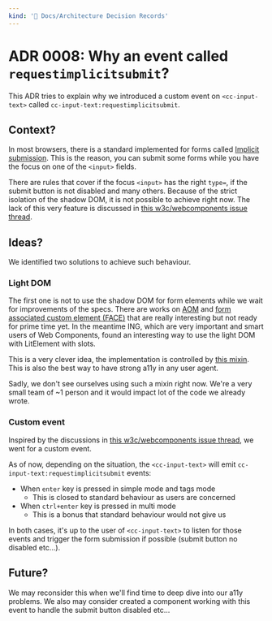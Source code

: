 ```yaml
---
kind: '📌 Docs/Architecture Decision Records'
---
```

# ADR 0008: Why an event called `requestimplicitsubmit`?

This ADR tries to explain why we introduced a custom event on `<cc-input-text>` called `cc-input-text:requestimplicitsubmit`.

## Context?

In most browsers, there is a standard implemented for forms called [Implicit submission](https://html.spec.whatwg.org/multipage/form-control-infrastructure.html#implicit-submission).
This is the reason, you can submit some forms while you have the focus on one of the `<input>` fields.

There are rules that cover if the focus `<input>` has the right `type=`, if the submit button is not disabled and many others.
Because of the strict isolation of the shadow DOM, it is not possible to achieve right now.
The lack of this very feature is discussed in [this w3c/webcomponents issue thread](https://github.com/w3c/webcomponents/issues/815).

## Ideas?

We identified two solutions to achieve such behaviour.

### Light DOM

The first one is not to use the shadow DOM for form elements while we wait for improvements of the specs.
There are works on [AOM](https://wicg.github.io/aom/explainer.html) and [form associated custom element (FACE)](https://github.com/whatwg/html/pull/4383) that are really interesting but not ready for prime time yet.
In the meantime ING, which are very important and smart users of Web Components, found an interesting way to use the light DOM with LitElement with slots.

This is a very clever idea, the implementation is controlled by [this mixin](https://github.com/ing-bank/lion/blob/master/packages/core/src/SlotMixin.js).
This is also the best way to have strong a11y in any user agent.

Sadly, we don't see ourselves using such a mixin right now.
We're a very small team of ~1 person and it would impact lot of the code we already wrote.

### Custom event

Inspired by the discussions in [this w3c/webcomponents issue thread](https://github.com/w3c/webcomponents/issues/815), we went for a custom event.

As of now, depending on the situation, the `<cc-input-text>` will emit `cc-input-text:requestimplicitsubmit` events:

* When `enter` key is pressed in simple mode and tags mode
  * This is closed to standard behaviour as users are concerned 
* When `ctrl+enter` key is pressed in multi mode
  * This is a bonus that standard behaviour would not give us
  
In both cases, it's up to the user of `<cc-input-text>` to listen for those events and trigger the form submission if possible (submit button no disabled etc...).

## Future?

We may reconsider this when we'll find time to deep dive into our a11y problems.
We also may consider created a component working with this event to handle the submit button disabled etc...
